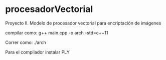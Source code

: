 # procesadorVectorial
Proyecto II. Modelo de procesador vectorial para encriptación de imágenes

compilar como:
g++ main.cpp -o arch -std=c++11

Correr como:
./arch

Para el compilador instalar PLY
